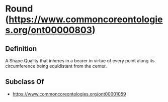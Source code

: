 # Round (https://www.commoncoreontologies.org/ont00000803)

## Definition
A Shape Quality that inheres in a bearer in virtue of every point along its circumference being equidistant from the center.

## Subclass Of
- https://www.commoncoreontologies.org/ont00001059

